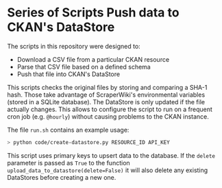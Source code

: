 # Series of Scripts Push data to CKAN's DataStore
The scripts in this repository were designed to:

- Download a CSV file from a particular CKAN resource
- Parse that CSV file based on a defined schema
- Push that file into CKAN's DataStore

This scripts checks the original files by storing and comparing a SHA-1 hash. Those take advantage of ScraperWiki's environmental variables (stored in a SQLite database). The DataStore is only updated if the file actually changes. This allows to configure the script to run on a frequent cron job (e.g. `@hourly`) without causing problems to the CKAN instance.

The file `run.sh` contains an example usage:

```bash
> python code/create-datastore.py RESOURCE_ID API_KEY
```

This script uses primary keys to upsert data to the database. If the `delete` parameter is passed as `True` to the function `upload_data_to_datastore(delete=False)` it will also delete any existing DataStores before creating a new one.
